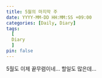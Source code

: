 ```yaml
---
title: 5월의 마지막 주
date: YYYY-MM-DD HH:MM:SS +09:00
categories: [Daily, Diary]
tags:
  [
  Diary 
  ]
pin: false
---
```


5월도 이제 끝무렴이네... 할일도 많은데...